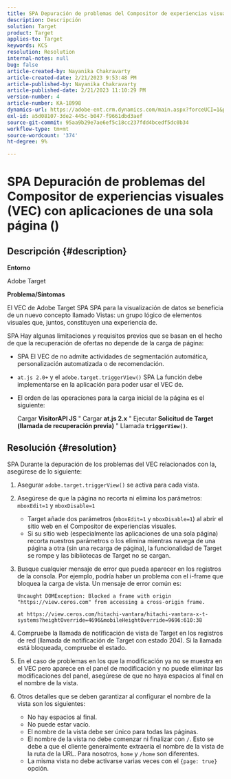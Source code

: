 ```yaml
---
title: SPA Depuración de problemas del Compositor de experiencias visuales (VEC) con aplicaciones de una sola página ()
description: Descripción
solution: Target
product: Target
applies-to: Target
keywords: KCS
resolution: Resolution
internal-notes: null
bug: false
article-created-by: Nayanika Chakravarty
article-created-date: 2/21/2023 9:53:48 PM
article-published-by: Nayanika Chakravarty
article-published-date: 2/21/2023 11:10:29 PM
version-number: 4
article-number: KA-18998
dynamics-url: https://adobe-ent.crm.dynamics.com/main.aspx?forceUCI=1&pagetype=entityrecord&etn=knowledgearticle&id=3a0a8733-32b2-ed11-83fe-6045bd006704
exl-id: a5d08107-3de2-445c-b047-f9661dbd3aef
source-git-commit: 95aa9b29e7ae6ef5c18cc237fdd4bcedf5dc0b34
workflow-type: tm+mt
source-wordcount: '374'
ht-degree: 9%

---
```


# SPA Depuración de problemas del Compositor de experiencias visuales (VEC) con aplicaciones de una sola página ()

## Descripción {#description}


<b>Entorno</b>

Adobe Target

<b>Problema/Síntomas</b>

El VEC de Adobe Target SPA SPA para la visualización de datos se beneficia de un nuevo concepto llamado Vistas: un grupo lógico de elementos visuales que, juntos, constituyen una experiencia de.

SPA Hay algunas limitaciones y requisitos previos que se basan en el hecho de que la recuperación de ofertas no depende de la carga de página:

- SPA El VEC de no admite actividades de segmentación automática, personalización automatizada o de recomendación.
- `at.js 2.0+` y el `adobe.target.triggerView()` SPA La función debe implementarse en la aplicación para poder usar el VEC de.
- El orden de las operaciones para la carga inicial de la página es el siguiente:



  Cargar <b>VisitorAPI JS</b> &quot; Cargar <b>at.js 2.x</b> &quot; Ejecutar <b>Solicitud de Target (llamada de recuperación previa)</b> &quot; Llamada <b>`triggerView()`</b>.



## Resolución {#resolution}


SPA Durante la depuración de los problemas del VEC relacionados con la, asegúrese de lo siguiente:

1. Asegurar `adobe.target.triggerView()` se activa para cada vista.
2. Asegúrese de que la página no recorta ni elimina los parámetros: `mboxEdit=1` y `mboxDisable=1`

   - Target añade dos parámetros (`mboxEdit=1` y `mboxDisable=1`) al abrir el sitio web en el Compositor de experiencias visuales.
   - Si su sitio web (especialmente las aplicaciones de una sola página) recorta nuestros parámetros o los elimina mientras navega de una página a otra (sin una recarga de página), la funcionalidad de Target se rompe y las bibliotecas de Target no se cargan.
3. Busque cualquier mensaje de error que pueda aparecer en los registros de la consola. Por ejemplo, podría haber un problema con el i-frame que bloquea la carga de vista. Un mensaje de error común es:<br>

   ```
   Uncaught DOMException: Blocked a frame with origin "https://view.ceros.com" from accessing a cross-origin frame.
   
   at https://view.ceros.com/hitachi-vantara/hitachi-vantara-x-t-systems?heightOverride=4696&mobileHeightOverride=9696:610:38
   ```

4. Compruebe la llamada de notificación de vista de Target en los registros de red (llamada de notificación de Target con estado 204). Si la llamada está bloqueada, compruebe el estado.
5. En el caso de problemas en los que la modificación ya no se muestra en el VEC pero aparece en el panel de modificación y no puede eliminar las modificaciones del panel, asegúrese de que no haya espacios al final en el nombre de la vista.
6. Otros detalles que se deben garantizar al configurar el nombre de la vista son los siguientes:
   - No hay espacios al final.
   - No puede estar vacío.
   - El nombre de la vista debe ser único para todas las páginas.
   - El nombre de la vista no debe comenzar ni finalizar con `/`. Esto se debe a que el cliente generalmente extraería el nombre de la vista de la ruta de la URL. Para nosotros, `home` y `/home` son diferentes.
   - La misma vista no debe activarse varias veces con el `{page: true}` opción.
